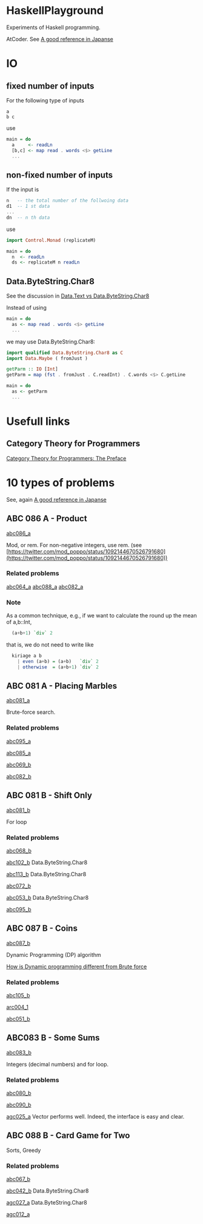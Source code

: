 # HaskellPlayground
Experiments of Haskell programming.

AtCoder.
See 
[A good reference in Japanse](https://qiita.com/drken/items/fd4e5e3630d0f5859067#5-%E9%81%8E%E5%8E%BB%E5%95%8F%E7%B2%BE%E9%81%B8-10-%E5%95%8F)

# IO
## fixed number of inputs
For the following type of inputs

```
a
b c
```

use

```hs
main = do
  a     <- readLn
  [b,c] <- map read . words <$> getLine
  ...
```

## non-fixed number of inputs
If the input is 

```hs
n   -- the total number of the follwoing data
d1  -- 1 st data
...
dn  -- n th data
```

use

```hs
import Control.Monad (replicateM)

main = do
  n  <- readLn
  ds <- replicateM n readLn
```

## Data.ByteString.Char8
See the discussion in 
[Data.Text vs Data.ByteString.Char8](https://stackoverflow.com/questions/8916107/data-text-vs-data-bytestring-char8)

Instead of using

```hs
main = do
  as <- map read . words <$> getLine
  ...

```

we may use Data.ByteString.Char8:

```hs
import qualified Data.ByteString.Char8 as C
import Data.Maybe ( fromJust )

getParm :: IO [Int]
getParm = map (fst . fromJust . C.readInt) . C.words <$> C.getLine

main = do
  as <- getParm
  ...

```

# Usefull links
## Category Theory for Programmers
[Category Theory for Programmers: The Preface](https://bartoszmilewski.com/2014/10/28/category-theory-for-programmers-the-preface/)

# 10 types of problems
See, again
[A good reference in Japanse](https://qiita.com/drken/items/fd4e5e3630d0f5859067#5-%E9%81%8E%E5%8E%BB%E5%95%8F%E7%B2%BE%E9%81%B8-10-%E5%95%8F)


## ABC 086 A - Product
[abc086_a](https://atcoder.jp/contests/abc086/tasks/abc086_a)

Mod, or rem.
For non-negative integers, use rem.
(see [https://twitter.com/mod_poppo/status/1092144670526791680](https://twitter.com/mod_poppo/status/1092144670526791680))

### Related problems
[abc064_a](https://atcoder.jp/contests/abc064/tasks/abc064_a)
[abc088_a](https://atcoder.jp/contests/abc088/tasks/abc088_a)
[abc082_a](https://atcoder.jp/contests/abc082/tasks/abc082_a)

### Note
As a common technique, e.g., if we want to calculate the round up the mean of a,b::Int,

```hs
  (a+b+1) `div` 2
```

that is, we do not need to write like

```hs
  kiriage a b
    | even (a+b) = (a+b)   `div` 2
    | otherwise  = (a+b+1) `div` 2 
```
  
## ABC 081 A - Placing Marbles
[abc081_a](https://atcoder.jp/contests/abc081/tasks/abc081_a)

Brute-force search.

### Related problems
[abc095_a](https://atcoder.jp/contests/abc095/tasks/abc095_a)

[abc085_a](https://atcoder.jp/contests/abc085/tasks/abc085_a)

[abc069_b](https://atcoder.jp/contests/abc069/tasks/abc069_b)

[abc082_b](https://atcoder.jp/contests/abc082/tasks/abc082_b)

## ABC 081 B - Shift Only
[abc081_b](https://atcoder.jp/contests/abc081/tasks/abc081_b)

For loop

### Related problems
[abc068_b](https://atcoder.jp/contests/abc068/tasks/abc068_b)

[abc102_b](https://atcoder.jp/contests/abc102/tasks/abc102_b)
Data.ByteString.Char8

[abc113_b](https://atcoder.jp/contests/abc113/tasks/abc113_b)
Data.ByteString.Char8

[abc072_b](https://atcoder.jp/contests/abc072/tasks/abc072_b)

[abc053_b](https://atcoder.jp/contests/abc053/tasks/abc053_b)
Data.ByteString.Char8

[abc095_b](https://atcoder.jp/contests/abc095/tasks/abc095_b)

## ABC 087 B - Coins
[abc087_b](https://atcoder.jp/contests/abc087/tasks/abc087_b)

Dynamic Programming (DP) algorithm

[How is Dynamic programming different from Brute force](https://cs.stackexchange.com/questions/23599/how-is-dynamic-programming-different-from-brute-force)

### Related problems
[abc105_b](https://atcoder.jp/contests/abc105/tasks/abc105_b)

[arc004_1](https://arc004.contest.atcoder.jp/tasks/arc004_1)

[abc051_b](https://atcoder.jp/contests/abc051/tasks/abc051_b)

## ABC083 B - Some Sums
[abc083_b](https://atcoder.jp/contests/abc083/tasks/abc083_b)

Integers (decimal numbers) and for loop.

### Related problems
[abc080_b](https://atcoder.jp/contests/abc080/tasks/abc080_b)

[abc090_b](https://beta.atcoder.jp/contests/abc090/tasks/abc090_b)

[agc025_a](https://beta.atcoder.jp/contests/agc025/tasks/agc025_a)
Vector performs well.
Indeed, the interface is easy and clear.

## ABC 088 B - Card Game for Two

Sorts, Greedy

### Related problems
[abc067_b](https://atcoder.jp/contests/abc067/tasks/abc067_b)

[abc042_b](https://beta.atcoder.jp/contests/abc042/tasks/abc042_b)
Data.ByteString.Char8

[agc027_a](https://atcoder.jp/contests/agc027/tasks/agc027_a)
Data.ByteString.Char8

[agc012_a](https://atcoder.jp/contests/agc012/tasks/agc012_a)
